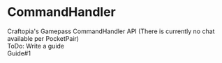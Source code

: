 # CommandHandler
Craftopia's Gamepass CommandHandler API (There is currently no chat available per PocketPair)   
ToDo: Write a guide   
Guide#1
